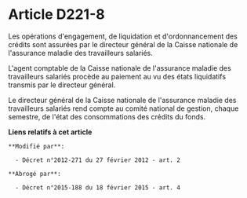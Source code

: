 # Article D221-8

Les opérations d'engagement, de liquidation et d'ordonnancement des crédits sont assurées par le directeur général de la
Caisse nationale de l'assurance maladie des travailleurs salariés. 

L'agent comptable de la Caisse nationale de l'assurance maladie des travailleurs salariés procède au paiement au vu des états
liquidatifs transmis par le directeur général. 

Le directeur général de la Caisse nationale de l'assurance maladie des travailleurs salariés rend compte au comité national
de gestion, chaque semestre, de l'état des consommations des crédits du fonds.

**Liens relatifs à cet article**

	**Modifié par**:

	  - Décret n°2012-271 du 27 février 2012 - art. 2

	**Abrogé par**:

	  - Décret n°2015-188 du 18 février 2015 - art. 4
